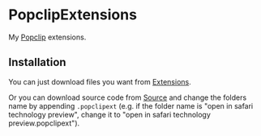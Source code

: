 # PopclipExtensions

My [Popclip](http://pilotmoon.com/popclip/) extensions.

## Installation

You can just download files you want from [Extensions](https://github.com/hxueh/PopclipExtensions/tree/master/Extensions).

Or you can download source code from [Source](https://github.com/hxueh/PopclipExtensions/tree/master/Source) and change the folders name by appending ```.popclipext``` (e.g. if the folder name is "open in safari technology preview", change it to "open in safari technology preview.popclipext").